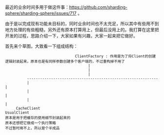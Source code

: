   最近的业余时间多用于做这件事：https://github.com/sharding-sphere/sharding-sphere/issues/717 。     
  
  由于是以完成现有功能未目标的，同时业余时间也不太充足，所以其中有些用不到地方处理的有些粗糙，另外还有原本打算用上，但最后没用上的。我打算在这里把开发的过程，思路介绍一下，大家如果有兴趣，大家一起来把它做好。   
  
  首先来个草图，大致看一下组成结构：     
  
                                    ClientFactory : 作用是为了将Client的创建逻辑封装起来，原本也是有同样参数创建多个客户端的，不过重构掉不用了
                                          |
                                          |
                                          |
              ------------------------------------------------------------
              |                                                           |
              |                                                           |
              |                                                           |
         CacheClient                                                 UsualClient
    原本是用于把缓存的使用细节封装起来的
    原本还想把它做成一个执行策略
    不过暂时用不上，所以是个半成品
